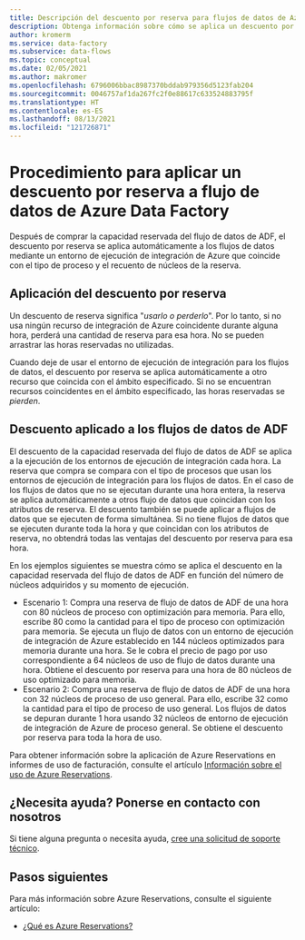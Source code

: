 ```yaml
---
title: Descripción del descuento por reserva para flujos de datos de Azure Data Factory | Microsoft Docs
description: Obtenga información sobre cómo se aplica un descuento por reserva a los flujos de datos de ADF en ejecución. El descuento se aplica a dichos flujos de datos cada hora.
author: kromerm
ms.service: data-factory
ms.subservice: data-flows
ms.topic: conceptual
ms.date: 02/05/2021
ms.author: makromer
ms.openlocfilehash: 6796006bbac8987370bddab979356d5123fab204
ms.sourcegitcommit: 0046757af1da267fc2f0e88617c633524883795f
ms.translationtype: HT
ms.contentlocale: es-ES
ms.lasthandoff: 08/13/2021
ms.locfileid: "121726871"
---
```

# <a name="how-a-reservation-discount-is-applied-to-azure-data-factory-data-flows"></a>Procedimiento para aplicar un descuento por reserva a flujo de datos de Azure Data Factory

Después de comprar la capacidad reservada del flujo de datos de ADF, el descuento por reserva se aplica automáticamente a los flujos de datos mediante un entorno de ejecución de integración de Azure que coincide con el tipo de proceso y el recuento de núcleos de la reserva.

## <a name="how-reservation-discount-is-applied"></a>Aplicación del descuento por reserva

Un descuento de reserva significa "*usarlo o perderlo*". Por lo tanto, si no usa ningún recurso de integración de Azure coincidente durante alguna hora, perderá una cantidad de reserva para esa hora. No se pueden arrastrar las horas reservadas no utilizadas.

Cuando deje de usar el entorno de ejecución de integración para los flujos de datos, el descuento por reserva se aplica automáticamente a otro recurso que coincida con el ámbito especificado. Si no se encuentran recursos coincidentes en el ámbito especificado, las horas reservadas se *pierden*.

## <a name="discount-applied-to-adf-data-flows"></a>Descuento aplicado a los flujos de datos de ADF

El descuento de la capacidad reservada del flujo de datos de ADF se aplica a la ejecución de los entornos de ejecución de integración cada hora. La reserva que compra se compara con el tipo de procesos que usan los entornos de ejecución de integración para los flujos de datos. En el caso de los flujos de datos que no se ejecutan durante una hora entera, la reserva se aplica automáticamente a otros flujo de datos que coincidan con los atributos de reserva. El descuento también se puede aplicar a flujos de datos que se ejecuten de forma simultánea. Si no tiene flujos de datos que se ejecuten durante toda la hora y que coincidan con los atributos de reserva, no obtendrá todas las ventajas del descuento por reserva para esa hora.

En los ejemplos siguientes se muestra cómo se aplica el descuento en la capacidad reservada del flujo de datos de ADF en función del número de núcleos adquiridos y su momento de ejecución.

- Escenario 1: Compra una reserva de flujo de datos de ADF de una hora con 80 núcleos de proceso con optimización para memoria. Para ello, escribe 80 como la cantidad para el tipo de proceso con optimización para memoria. Se ejecuta un flujo de datos con un entorno de ejecución de integración de Azure establecido en 144 núcleos optimizados para memoria durante una hora. Se le cobra el precio de pago por uso correspondiente a 64 núcleos de uso de flujo de datos durante una hora. Obtiene el descuento por reserva para una hora de 80 núcleos de uso optimizado para memoria.
- Escenario 2: Compra una reserva de flujo de datos de ADF de una hora con 32 núcleos de proceso de uso general. Para ello, escribe 32 como la cantidad para el tipo de proceso de uso general. Los flujos de datos se depuran durante 1 hora usando 32 núcleos de entorno de ejecución de integración de Azure de proceso general. Se obtiene el descuento por reserva para toda la hora de uso.

Para obtener información sobre la aplicación de Azure Reservations en informes de uso de facturación, consulte el artículo [Información sobre el uso de Azure Reservations](../cost-management-billing/reservations/understand-reserved-instance-usage-ea.md).

## <a name="need-help-contact-us"></a>¿Necesita ayuda? Ponerse en contacto con nosotros

Si tiene alguna pregunta o necesita ayuda, [cree una solicitud de soporte técnico](https://go.microsoft.com/fwlink/?linkid=2083458).

## <a name="next-steps"></a>Pasos siguientes

Para más información sobre Azure Reservations, consulte el siguiente artículo:

- [¿Qué es Azure Reservations?](../cost-management-billing/reservations/save-compute-costs-reservations.md)